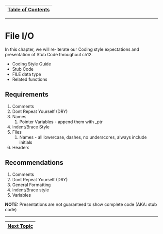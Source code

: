 |[Table of Contents](/00-Table-of-Contents.md)|
|---|

---

# File I/O

In this chapter, we will re-iterate our Coding style expectations and presentation of Stub Code throughout ch12.

* Coding Style Guide
* Stub Code
* FILE data type
* Related functions

## Requirements
1. Comments
2. Dont Repeat Yourself (DRY)
3. Names
    1. Pointer Variables - append them with _ptr
4. Indent/Brace Style
5. Files
    1. Names - all lowercase, dashes, no underscores, always include initials
6. Headers

## Recommendations
1. Comments
2. Dont Repeat Yourself (DRY)
3. General Formatting
4. Indent/Brace style
5. Variables


**NOTE:** Presentations are not guaranteed to show complete code (AKA: stub code)

---

|[Next Topic](/12_IO_part_2/01_file_data_type.md)|
|---|
